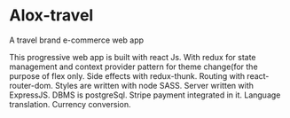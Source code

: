 # Alox-travel
A travel brand e-commerce web app


This progressive web app is built with react Js. 
With redux for state management and context provider pattern for theme change(for the purpose of flex only. 
Side effects with redux-thunk.
Routing with react-router-dom.
Styles are written with node SASS. 
Server written with ExpressJS. DBMS is postgreSql.
Stripe payment integrated in it.
Language translation.
Currency conversion.
